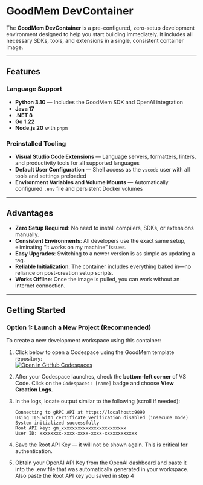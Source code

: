 # GoodMem DevContainer

The **GoodMem DevContainer** is a pre-configured, zero-setup development environment designed to help you start building immediately. It includes all necessary SDKs, tools, and extensions in a single, consistent container image.

---

## Features

### Language Support
- **Python 3.10** — Includes the GoodMem SDK and OpenAI integration
- **Java 17**
- **.NET 8**
- **Go 1.22**
- **Node.js 20** with `pnpm`

### Preinstalled Tooling
- **Visual Studio Code Extensions** — Language servers, formatters, linters, and productivity tools for all supported languages
- **Default User Configuration** — Shell access as the `vscode` user with all tools and settings preloaded
- **Environment Variables and Volume Mounts** — Automatically configured `.env` file and persistent Docker volumes

---

## Advantages

- **Zero Setup Required**: No need to install compilers, SDKs, or extensions manually.
- **Consistent Environments**: All developers use the exact same setup, eliminating “it works on my machine” issues.
- **Easy Upgrades**: Switching to a newer version is as simple as updating a tag.
- **Reliable Initialization**: The container includes everything baked in—no reliance on post-creation setup scripts.
- **Works Offline**: Once the image is pulled, you can work without an internet connection.

---

## Getting Started

### Option 1: Launch a New Project (Recommended)

To create a new development workspace using this container:

1. Click below to open a Codespace using the GoodMem template repository:  
   [![Open in GitHub Codespaces](https://github.com/codespaces/badge.svg)](https://github.com/codespaces/new?repo=pair-systems-inc/goodmem-template-repository)

2. After your Codespace launches, check the **bottom-left corner** of VS Code. Click on the `Codespaces: [name]` badge and choose **View Creation Logs**.

3. In the logs, locate output similar to the following (scroll if needed):

   ```text
   Connecting to gRPC API at https://localhost:9090
   Using TLS with certificate verification disabled (insecure mode)
   System initialized successfully
   Root API key: gm_xxxxxxxxxxxxxxxxxxxxxxxx
   User ID: xxxxxxxx-xxxx-xxxx-xxxx-xxxxxxxxxxxx
4. Save the Root API Key — it will not be shown again. This is critical for authentication.

5. Obtain your OpenAI API Key from the OpenAI dashboard and paste it into the .env file that was automatically generated in your workspace. Also paste the Root API key you saved in step 4
